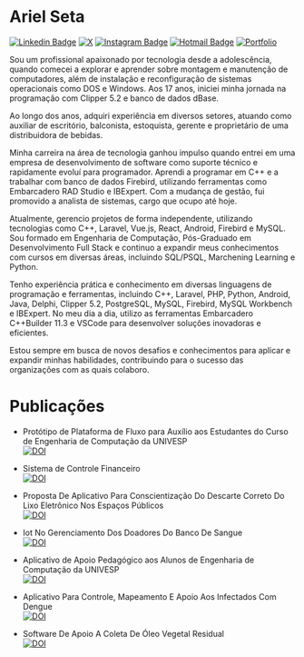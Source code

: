 
# Ariel Seta

[![Linkedin Badge](https://img.shields.io/badge/LinkedIn-blue?style=flat-square&logo=linkedin&logoColor=white&link=https://br.linkedin.com/in/arielseta/)](https://br.linkedin.com/in/arielseta/)
[![X](https://img.shields.io/badge/X-000?style=flat-square&logo=x)](https://x.com/arielseta)
[![Instagram Badge](https://img.shields.io/badge/Instagram-E4405F?style=flat-square&logo=instagram&logoColor=white&link=https://instagram.com/arielseta/)](https://www.instagram.com/arielseta/)
[![Hotmail Badge](https://img.shields.io/badge/Hotmail-0078D4?style=flat-square&logo=microsoftoutlook&logoColor=white&link=mailto:arielseta@hotmail.com)](mailto:arielseta@hotmail.com)
[![Portfolio](https://img.shields.io/badge/Portfolio-255E63?style=flat-square&logo=todoist&logoColor=white)](https://arielseta.github.io/)

Sou um profissional apaixonado por tecnologia desde a adolescência, quando comecei a explorar e aprender sobre montagem e manutenção de computadores, além de instalação e reconfiguração de sistemas operacionais como DOS e Windows. Aos 17 anos, iniciei minha jornada na programação com Clipper 5.2 e banco de dados dBase.

Ao longo dos anos, adquiri experiência em diversos setores, atuando como auxiliar de escritório, balconista, estoquista, gerente e proprietário de uma distribuidora de bebidas.

Minha carreira na área de tecnologia ganhou impulso quando entrei em uma empresa de desenvolvimento de software como suporte técnico e rapidamente evoluí para programador. Aprendi a programar em C++ e a trabalhar com banco de dados Firebird, utilizando ferramentas como Embarcadero RAD Studio e IBExpert. Com a mudança de gestão, fui promovido a analista de sistemas, cargo que ocupo até hoje.

Atualmente, gerencio projetos de forma independente, utilizando tecnologias como C++, Laravel, Vue.js, React, Android, Firebird e MySQL. Sou formado em Engenharia de Computação, Pós-Graduado em Desenvolvimento Full Stack e continuo a expandir meus conhecimentos com cursos em diversas áreas, incluindo SQL/PSQL, Marchening Learning e Python.

Tenho experiência prática e conhecimento em diversas linguagens de programação e ferramentas, incluindo C++, Laravel, PHP, Python, Android, Java, Delphi, Clipper 5.2, PostgreSQL, MySQL, Firebird, MySQL Workbench e IBExpert. No meu dia a dia, utilizo as ferramentas Embarcadero C++Builder 11.3 e VSCode para desenvolver soluções inovadoras e eficientes.

Estou sempre em busca de novos desafios e conhecimentos para aplicar e expandir minhas habilidades, contribuindo para o sucesso das organizações com as quais colaboro.

# Publicações

* Protótipo de Plataforma de Fluxo para Auxílio aos Estudantes do Curso de Engenharia de Computação da UNIVESP  
[![DOI](https://zenodo.org/badge/DOI/10.5281/zenodo.12727128.svg?style=flat-square&link=https://doi.org/10.5281/zenodo.12727128)](https://doi.org/10.5281/zenodo.12724235)

* Sistema de Controle Financeiro  
[![DOI](https://zenodo.org/badge/DOI/10.5281/zenodo.12727733.svg?style=flat-square&link=https://doi.org/10.5281/zenodo.12727733)](https://doi.org/10.5281/zenodo.12727733)

* Proposta De Aplicativo Para Conscientização Do Descarte Correto Do Lixo Eletrônico Nos Espaços Públicos  
[![DOI](https://zenodo.org/badge/DOI/10.5281/zenodo.12761524.svg?style=flat-square&link=https://doi.org/10.5281/zenodo.12761524)](https://doi.org/10.5281/zenodo.12761524)

* Iot No Gerenciamento Dos Doadores Do Banco De Sangue  
[![DOI](https://zenodo.org/badge/DOI/10.5281/zenodo.12762199.svg?style=flat-square&link=https://doi.org/10.5281/zenodo.12762199)](https://doi.org/10.5281/zenodo.12762199)

* Aplicativo de Apoio Pedagógico aos Alunos de Engenharia de Computação da UNIVESP  
[![DOI](https://zenodo.org/badge/DOI/10.5281/zenodo.12761906.svg?style=flat-square&link=https://doi.org/10.5281/zenodo.12761906)](https://doi.org/10.5281/zenodo.12761906)

* Aplicativo Para Controle, Mapeamento E Apoio Aos Infectados Com Dengue  
[![DOI](https://zenodo.org/badge/DOI/10.5281/zenodo.12762327.svg?style=flat-square&link=https://doi.org/10.5281/zenodo.12762327)](https://doi.org/10.5281/zenodo.12762327)

* Software De Apoio A Coleta De Óleo Vegetal Residual  
[![DOI](https://zenodo.org/badge/DOI/10.5281/zenodo.12762034.svg?style=flat-square&link=https://doi.org/10.5281/zenodo.12762034)](https://doi.org/10.5281/zenodo.12762034)
